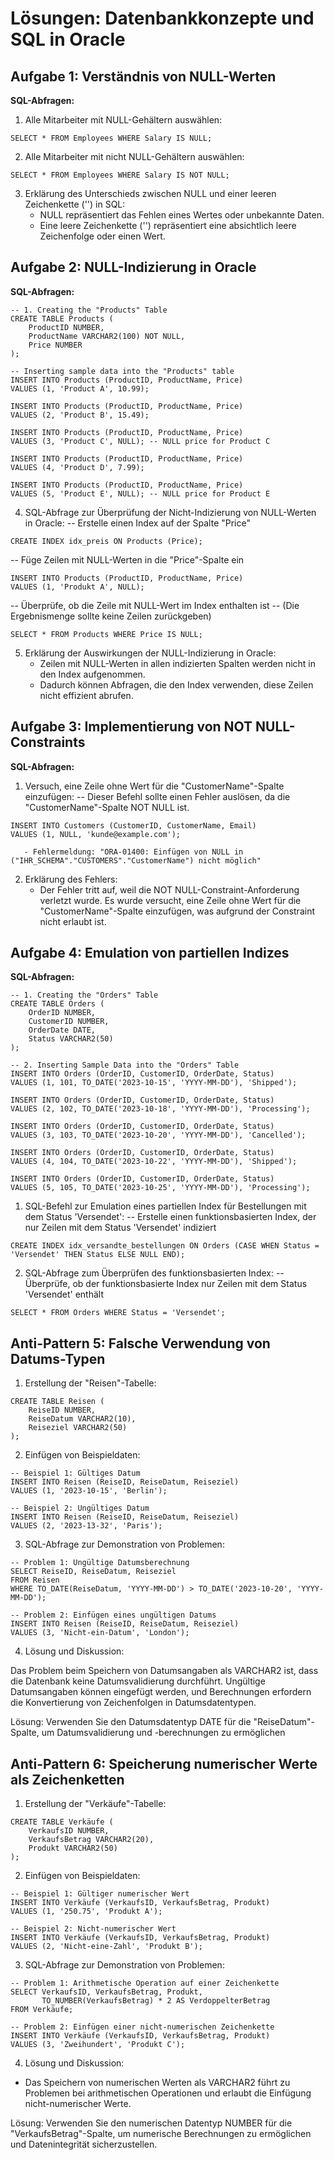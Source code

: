 # Lösungen: Datenbankkonzepte und SQL in Oracle

## Aufgabe 1: Verständnis von NULL-Werten

**SQL-Abfragen:**

1. Alle Mitarbeiter mit NULL-Gehältern auswählen:
```
SELECT * FROM Employees WHERE Salary IS NULL;
```

2. Alle Mitarbeiter mit nicht NULL-Gehältern auswählen:
```
SELECT * FROM Employees WHERE Salary IS NOT NULL;
```

3. Erklärung des Unterschieds zwischen NULL und einer leeren Zeichenkette ('') in SQL:
   - NULL repräsentiert das Fehlen eines Wertes oder unbekannte Daten.
   - Eine leere Zeichenkette ('') repräsentiert eine absichtlich leere Zeichenfolge oder einen Wert.

## Aufgabe 2: NULL-Indizierung in Oracle

**SQL-Abfragen:**
```
-- 1. Creating the "Products" Table
CREATE TABLE Products (
    ProductID NUMBER,
    ProductName VARCHAR2(100) NOT NULL,
    Price NUMBER
);
```

``` 
-- Inserting sample data into the "Products" table
INSERT INTO Products (ProductID, ProductName, Price)
VALUES (1, 'Product A', 10.99);

INSERT INTO Products (ProductID, ProductName, Price)
VALUES (2, 'Product B', 15.49);

INSERT INTO Products (ProductID, ProductName, Price)
VALUES (3, 'Product C', NULL); -- NULL price for Product C

INSERT INTO Products (ProductID, ProductName, Price)
VALUES (4, 'Product D', 7.99);

INSERT INTO Products (ProductID, ProductName, Price)
VALUES (5, 'Product E', NULL); -- NULL price for Product E
```

4. SQL-Abfrage zur Überprüfung der Nicht-Indizierung von NULL-Werten in Oracle:
-- Erstelle einen Index auf der Spalte "Price"

```
CREATE INDEX idx_preis ON Products (Price);
```

-- Füge Zeilen mit NULL-Werten in die "Price"-Spalte ein
```
INSERT INTO Products (ProductID, ProductName, Price)
VALUES (1, 'Produkt A', NULL);
```
-- Überprüfe, ob die Zeile mit NULL-Wert im Index enthalten ist
-- (Die Ergebnismenge sollte keine Zeilen zurückgeben)

```
SELECT * FROM Products WHERE Price IS NULL;
```

5. Erklärung der Auswirkungen der NULL-Indizierung in Oracle:
   - Zeilen mit NULL-Werten in allen indizierten Spalten werden nicht in den Index aufgenommen.
   - Dadurch können Abfragen, die den Index verwenden, diese Zeilen nicht effizient abrufen.

## Aufgabe 3: Implementierung von NOT NULL-Constraints

**SQL-Abfragen:**

1. Versuch, eine Zeile ohne Wert für die "CustomerName"-Spalte einzufügen:
-- Dieser Befehl sollte einen Fehler auslösen, da die "CustomerName"-Spalte NOT NULL ist.
```
INSERT INTO Customers (CustomerID, CustomerName, Email)
VALUES (1, NULL, 'kunde@example.com');
```

```
   - Fehlermeldung: "ORA-01400: Einfügen von NULL in ("IHR_SCHEMA"."CUSTOMERS"."CustomerName") nicht möglich"
```

2. Erklärung des Fehlers:
   - Der Fehler tritt auf, weil die NOT NULL-Constraint-Anforderung verletzt wurde. Es wurde versucht, eine Zeile ohne Wert für die "CustomerName"-Spalte einzufügen, was aufgrund der Constraint nicht erlaubt ist.

## Aufgabe 4: Emulation von partiellen Indizes

**SQL-Abfragen:**
```
-- 1. Creating the "Orders" Table
CREATE TABLE Orders (
    OrderID NUMBER,
    CustomerID NUMBER,
    OrderDate DATE,
    Status VARCHAR2(50)
);
```

```
-- 2. Inserting Sample Data into the "Orders" Table
INSERT INTO Orders (OrderID, CustomerID, OrderDate, Status)
VALUES (1, 101, TO_DATE('2023-10-15', 'YYYY-MM-DD'), 'Shipped');

INSERT INTO Orders (OrderID, CustomerID, OrderDate, Status)
VALUES (2, 102, TO_DATE('2023-10-18', 'YYYY-MM-DD'), 'Processing');

INSERT INTO Orders (OrderID, CustomerID, OrderDate, Status)
VALUES (3, 103, TO_DATE('2023-10-20', 'YYYY-MM-DD'), 'Cancelled');

INSERT INTO Orders (OrderID, CustomerID, OrderDate, Status)
VALUES (4, 104, TO_DATE('2023-10-22', 'YYYY-MM-DD'), 'Shipped');

INSERT INTO Orders (OrderID, CustomerID, OrderDate, Status)
VALUES (5, 105, TO_DATE('2023-10-25', 'YYYY-MM-DD'), 'Processing');
```


1. SQL-Befehl zur Emulation eines partiellen Index für Bestellungen mit dem Status 'Versendet':
-- Erstelle einen funktionsbasierten Index, der nur Zeilen mit dem Status 'Versendet' indiziert

```
CREATE INDEX idx_versandte_bestellungen ON Orders (CASE WHEN Status = 'Versendet' THEN Status ELSE NULL END);
```

2. SQL-Abfrage zum Überprüfen des funktionsbasierten Index:
-- Überprüfe, ob der funktionsbasierte Index nur Zeilen mit dem Status 'Versendet' enthält

```
SELECT * FROM Orders WHERE Status = 'Versendet';
```

## Anti-Pattern 5: Falsche Verwendung von Datums-Typen
1. Erstellung der "Reisen"-Tabelle:
```
CREATE TABLE Reisen (
    ReiseID NUMBER,
    ReiseDatum VARCHAR2(10),
    Reiseziel VARCHAR2(50)
);
```

2. Einfügen von Beispieldaten:
```
-- Beispiel 1: Gültiges Datum
INSERT INTO Reisen (ReiseID, ReiseDatum, Reiseziel)
VALUES (1, '2023-10-15', 'Berlin');

-- Beispiel 2: Ungültiges Datum
INSERT INTO Reisen (ReiseID, ReiseDatum, Reiseziel)
VALUES (2, '2023-13-32', 'Paris');
```

3. SQL-Abfrage zur Demonstration von Problemen:

```
-- Problem 1: Ungültige Datumsberechnung
SELECT ReiseID, ReiseDatum, Reiseziel
FROM Reisen
WHERE TO_DATE(ReiseDatum, 'YYYY-MM-DD') > TO_DATE('2023-10-20', 'YYYY-MM-DD');

-- Problem 2: Einfügen eines ungültigen Datums
INSERT INTO Reisen (ReiseID, ReiseDatum, Reiseziel)
VALUES (3, 'Nicht-ein-Datum', 'London');
```

4. Lösung und Diskussion:

Das Problem beim Speichern von Datumsangaben als VARCHAR2 ist, dass die Datenbank keine Datumsvalidierung durchführt.
Ungültige Datumsangaben können eingefügt werden, und Berechnungen erfordern die Konvertierung von Zeichenfolgen in Datumsdatentypen.

Lösung: Verwenden Sie den Datumsdatentyp DATE für die "ReiseDatum"-Spalte, um Datumsvalidierung und -berechnungen zu ermöglichen


## Anti-Pattern 6: Speicherung numerischer Werte als Zeichenketten

1. Erstellung der "Verkäufe"-Tabelle:
```
CREATE TABLE Verkäufe (
    VerkaufsID NUMBER,
    VerkaufsBetrag VARCHAR2(20),
    Produkt VARCHAR2(50)
);
```


2. Einfügen von Beispieldaten:
```
-- Beispiel 1: Gültiger numerischer Wert
INSERT INTO Verkäufe (VerkaufsID, VerkaufsBetrag, Produkt)
VALUES (1, '250.75', 'Produkt A');

-- Beispiel 2: Nicht-numerischer Wert
INSERT INTO Verkäufe (VerkaufsID, VerkaufsBetrag, Produkt)
VALUES (2, 'Nicht-eine-Zahl', 'Produkt B');
```
3. SQL-Abfrage zur Demonstration von Problemen:
```
-- Problem 1: Arithmetische Operation auf einer Zeichenkette
SELECT VerkaufsID, VerkaufsBetrag, Produkt, 
       TO_NUMBER(VerkaufsBetrag) * 2 AS VerdoppelterBetrag
FROM Verkäufe;

-- Problem 2: Einfügen einer nicht-numerischen Zeichenkette
INSERT INTO Verkäufe (VerkaufsID, VerkaufsBetrag, Produkt)
VALUES (3, 'Zweihundert', 'Produkt C');
```

4. Lösung und Diskussion:

* Das Speichern von numerischen Werten als VARCHAR2 führt zu Problemen bei arithmetischen Operationen und erlaubt die Einfügung nicht-numerischer Werte.

Lösung: Verwenden Sie den numerischen Datentyp NUMBER für die "VerkaufsBetrag"-Spalte, um numerische Berechnungen zu ermöglichen und Datenintegrität sicherzustellen.